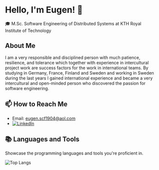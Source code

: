 # Hello, I'm Eugen! 👋

🎓 M.Sc. Software Engineering of Distributed Systems at KTH Royal Institute of Technology

## About Me

I am a very responsible and disciplined person with much patience, resilience, and tolerance which together with experience in intercultural project work are success factors for the work in international teams. By studying in Germany, France, Finland and Sweden and working in Sweden during the last years I gained international experience and became a very intercultural and open-minded person who discovered the passion for software engineering.

## 📫 How to Reach Me

- Email: eugen.scf1904@aol.com
- [![LinkedIn](https://img.shields.io/badge/-LinkedIn-blue?style=flat-square&logo=Linkedin&logoColor=white)](https://www.linkedin.com/in/eugen-lucchiari-hartz/)

## 📚 Languages and Tools

Showcase the programming languages and tools you're proficient in.

![Top Langs](https://github-readme-stats.vercel.app/api/top-langs/?username=Eugenius0&layout=compact)

